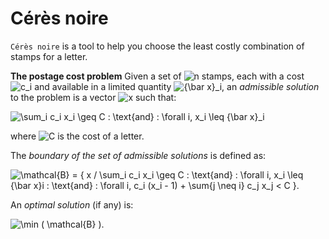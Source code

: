 # Cérès noire

`Cérès noire` is a tool to help you choose the least costly combination of
stamps for a letter.

**The postage cost problem** Given a set of ![n](https://render.githubusercontent.com/render/math?math=%5Ctextstyle+n)
stamps, each with a cost ![c_i](https://render.githubusercontent.com/render/math?math=%5Ctextstyle+c_i)
and available in a limited quantity ![{\bar x}_i](https://render.githubusercontent.com/render/math?math=%5Ctextstyle+%7B%5Cbar+x%7D_i),
an *admissible solution* to the problem is a vector ![x](https://render.githubusercontent.com/render/math?math=%5Ctextstyle+x) such that:

![\sum_i c_i x_i \geq C \: \text{and} \: \forall i, x_i \leq {\bar x}_i](https://render.githubusercontent.com/render/math?math=%5Cdisplaystyle+%5Csum_i+c_i+x_i+%5Cgeq+C+%5C%3A+%5Ctext%7Band%7D+%5C%3A+%5Cforall+i%2C+x_i+%5Cleq+%7B%5Cbar+x%7D_i)

where ![C](https://render.githubusercontent.com/render/math?math=%5Ctextstyle+C)
is the cost of a letter.

The *boundary of the set of admissible solutions* is defined as:

![\mathcal{B} = \{ x / \sum_i c_i x_i \geq C \: \text{and} \: \forall i, x_i \leq {\bar x}_i \: \text{and} \:  \forall i, c_i (x_i - 1) + \sum_{j \neq i} c_j x_j < C \}.](https://render.githubusercontent.com/render/math?math=%5Ctextstyle+%5Cmathcal%7BB%7D+%3D+%5C%7B+x+%2F+%5Csum_i+c_i+x_i+%5Cgeq+C+%5C%3A+%5Ctext%7Band%7D+%5C%3A+%5Cforall+i%2C+x_i+%5Cleq+%7B%5Cbar+x%7D_i+%5C%3A+%5Ctext%7Band%7D+%5C%3A++%5Cforall+i%2C+c_i+%28x_i+-+1%29+%2B+%5Csum_%7Bj+%5Cneq+i%7D+c_j+x_j+%3C+C+%5C%7D.)

An *optimal solution* (if any) is:

![\min ( \mathcal{B} ).](https://render.githubusercontent.com/render/math?math=%5Ctextstyle+%5Cmin+%28+%5Cmathcal%7BB%7D+%29.)